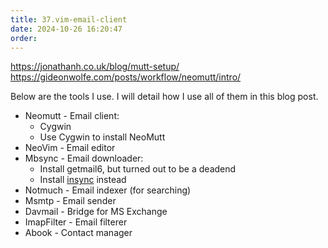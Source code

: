 ```yaml
---
title: 37.vim-email-client
date: 2024-10-26 16:20:47
order: 
---
```

https://jonathanh.co.uk/blog/mutt-setup/
https://gideonwolfe.com/posts/workflow/neomutt/intro/

Below are the tools I use. I will detail how I use all of them in this blog post.

- Neomutt - Email client:
  - Cygwin
  - Use Cygwin to install NeoMutt
- NeoVim - Email editor
- Mbsync - Email downloader:
  - Install getmail6, but turned out to be a deadend
  - Install [insync](https://www.insynchq.com/downloads/windows) instead
- Notmuch - Email indexer (for searching)
- Msmtp - Email sender
- Davmail - Bridge for MS Exchange
- ImapFilter - Email filterer
- Abook - Contact manager

